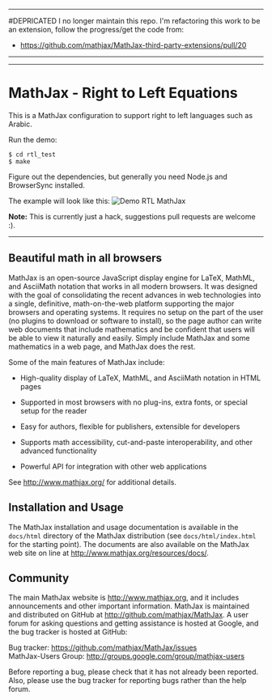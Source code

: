 -----------
#DEPRICATED
I no longer maintain this repo. I'm refactoring this work to be an extension, follow the progress/get the code from:

 - https://github.com/mathjax/MathJax-third-party-extensions/pull/20

-----------

-----------

# MathJax - Right to Left Equations

This is a MathJax configuration to support right to left languages such as Arabic.

Run the demo:

    $ cd rtl_test
    $ make

Figure out the dependencies, but generally you need Node.js and BrowserSync installed.

The example will look like this:
![Demo RTL MathJax](https://cloud.githubusercontent.com/assets/645156/9517397/70fc8fb2-4cb8-11e5-96fd-147751ca6e14.png)


**Note:** This is currently just a hack, suggestions pull requests are welcome :).

-------------

## Beautiful math in all browsers

MathJax is an open-source JavaScript display engine for LaTeX, MathML, and
AsciiMath notation that works in all modern browsers.  It was designed with
the goal of consolidating the recent advances in web technologies into a
single, definitive, math-on-the-web platform supporting the major browsers
and operating systems.  It requires no setup on the part of the user (no
plugins to download or software to install), so the page author can write
web documents that include mathematics and be confident that users will be
able to view it naturally and easily.  Simply include MathJax and some
mathematics in a web page, and MathJax does the rest.

Some of the main features of MathJax include:

- High-quality display of LaTeX, MathML, and AsciiMath notation in HTML pages

- Supported in most browsers with no plug-ins, extra fonts, or special
  setup for the reader

- Easy for authors, flexible for publishers, extensible for developers

- Supports math accessibility, cut-and-paste interoperability, and other
  advanced functionality

- Powerful API for integration with other web applications

See <http://www.mathjax.org/> for additional details.


## Installation and Usage

The MathJax installation and usage documentation is available in the
`docs/html` directory of the MathJax distribution (see
`docs/html/index.html` for the starting point).  The documents are also
available on the MathJax web site on line at <http://www.mathjax.org/resources/docs/>.


## Community

The main MathJax website is <http://www.mathjax.org>, and it includes
announcements and other important information.  MathJax is maintained and
distributed on GitHub at <http://github.com/mathjax/MathJax>.  A user forum
for asking questions and getting assistance is hosted at Google, and the
bug tracker is hosted at GitHub:

Bug tracker:         <https://github.com/mathjax/MathJax/issues>  
MathJax-Users Group: <http://groups.google.com/group/mathjax-users>

Before reporting a bug, please check that it has not already been reported.
Also, please use the bug tracker for reporting bugs rather than the help forum.
